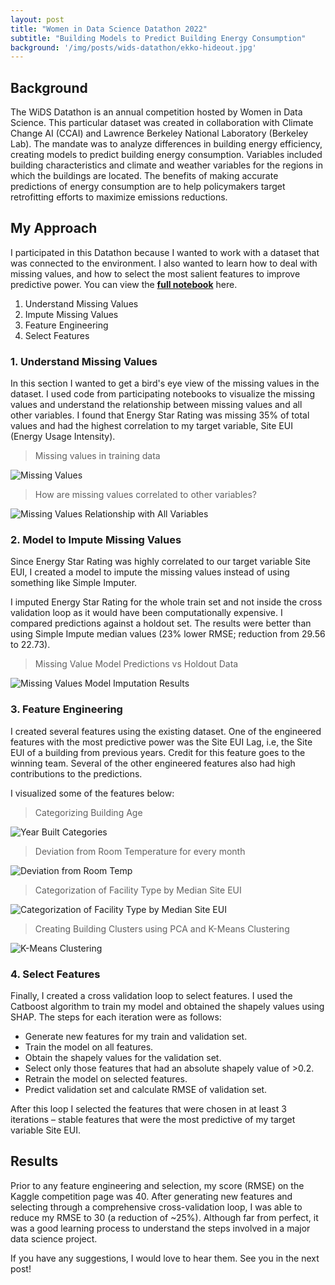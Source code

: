 ```yaml
---
layout: post
title: "Women in Data Science Datathon 2022"
subtitle: "Building Models to Predict Building Energy Consumption"
background: '/img/posts/wids-datathon/ekko-hideout.jpg'
---
```


## Background

The WiDS Datathon is an annual competition hosted by Women in Data Science. This particular dataset was created in collaboration with Climate Change AI (CCAI) and Lawrence Berkeley National Laboratory (Berkeley Lab). The mandate was to analyze differences in building energy efficiency, creating models to predict building energy consumption. Variables included building characteristics and climate and weather variables for the regions in which the buildings are located. The benefits of making accurate predictions of energy consumption are to help policymakers target retrofitting efforts to maximize emissions reductions.


## My Approach

I participated in this Datathon because I wanted to work with a dataset that was connected to the environment. I also wanted to learn how to deal with missing values, and how to select the most salient features to improve predictive power. You can view the [**full notebook**](https://nbviewer.org/github/nupur2308/WIDs-Datathon/blob/master/wids-datathon-final.ipynb) here.

1. Understand Missing Values
2. Impute Missing Values
3. Feature Engineering
4. Select Features


### 1. Understand Missing Values

In this section I wanted to get a bird's eye view of the missing values in the dataset. I used code from participating notebooks to visualize the missing values and understand the relationship between missing values and all other variables. I found that Energy Star Rating was missing 35% of total values and had the highest correlation to my target variable, Site EUI (Energy Usage Intensity).

> Missing values in training data

![Missing Values](\img\posts\wids-datathon\output_11_0.png)

> How are missing values correlated to other variables?

![Missing Values Relationship with All Variables](\img\posts\wids-datathon\output_16_0.png)

### 2. Model to Impute Missing Values

Since Energy Star Rating was highly correlated to our target variable Site EUI, I created a model to impute the missing values instead of using something like Simple Imputer.

I imputed Energy Star Rating for the whole train set and not inside the cross validation loop as it would have been computationally expensive. I compared predictions against a holdout set. The results were better than using Simple Impute median values (23% lower RMSE; reduction from 29.56 to 22.73).

> Missing Value Model Predictions vs Holdout Data

![Missing Values Model Imputation Results](\img\posts\wids-datathon\output_76_0.png)

### 3. Feature Engineering

I created several features using the existing dataset. One of the engineered features with the most predictive power was the Site EUI Lag, i.e, the Site EUI of a building from previous years. Credit for this feature goes to the winning team. Several of the other engineered features also had high contributions to the predictions.

I visualized some of the features below:

> Categorizing Building Age

![Year Built Categories](\img\posts\wids-datathon\output_25_1.png)

> Deviation from Room Temperature for every month

![Deviation from Room Temp](\img\posts\wids-datathon\output_31_1.png)

> Categorization of Facility Type by Median Site EUI

![Categorization of Facility Type by Median Site EUI](\img\posts\wids-datathon\output_34_0.png)

> Creating Building Clusters using PCA and K-Means Clustering

![K-Means Clustering](\img\posts\wids-datathon\output_52_0.png)

### 4. Select Features

Finally, I created a cross validation loop to select features. I used the Catboost algorithm to train my model and obtained the shapely values using SHAP. The steps for each iteration were as follows:

-	Generate new features for my train and validation set.
-	Train the model on all features.
- Obtain the shapely values for the validation set.
-	Select only those features that had an absolute shapely value of >0.2.
- Retrain the model on selected features.
-	Predict validation set and calculate RMSE of validation set.

After this loop I selected the features that were chosen in at least 3 iterations – stable features that were the most predictive of my target variable Site EUI.

## Results

Prior to any feature engineering and selection, my score (RMSE) on the Kaggle competition page was 40. After generating new features and selecting through a comprehensive cross-validation loop, I was able to reduce my RMSE to 30 (a reduction of ~25%). Although far from perfect, it was a good learning process to understand the steps involved in a major data science project. 

If you have any suggestions, I would love to hear them. See you in the next post!
